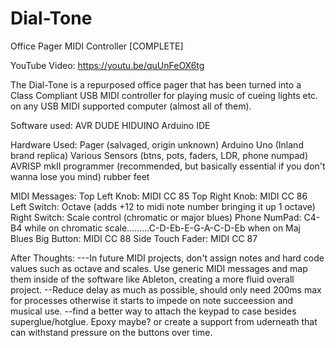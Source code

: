 # Dial-Tone
Office Pager MIDI Controller
[COMPLETE]

YouTube Video: https://youtu.be/quUnFeOX6tg

The Dial-Tone is a repurposed office pager that has been turned into a Class Compliant USB MIDI controller for playing music of cueing lights etc. on any USB MIDI supported computer (almost all of them).

Software used:
AVR DUDE
HIDUINO
Arduino IDE

Hardware Used:
Pager (salvaged, origin unknown)
Arduino Uno (Inland brand replica)
Various Sensors (btns, pots, faders, LDR, phone numpad)
AVRISP mkII programmer (recommended, but basically essential if you don't wanna lose you mind)
rubber feet


MIDI Messages:
Top Left Knob: MIDI CC 85
Top Right Knob: MIDI CC 86
Left Switch: Octave (adds +12 to midi note number bringing it up 1 octave)
Right Switch:  Scale control (chromatic or major blues)
Phone NumPad:   C4-B4 while on chromatic scale.........C-D-Eb-E-G-A-C-D-Eb when on Maj Blues
Big Button:  MIDI CC 88
Side Touch Fader: MIDI CC 87

After Thoughts:
---In future MIDI projects, don't assign notes and hard code values such as octave and scales. Use generic MIDI messages and map them inside of the software like Ableton, creating a more fluid overall project.
--Reduce delay as much as possible, should only need 200ms max for processes otherwise it starts to impede on note succeession and musical use.
--find a better way to attach the keypad to case besides superglue/hotglue. Epoxy maybe? or create a support from uderneath that can withstand pressure on the buttons over time.
